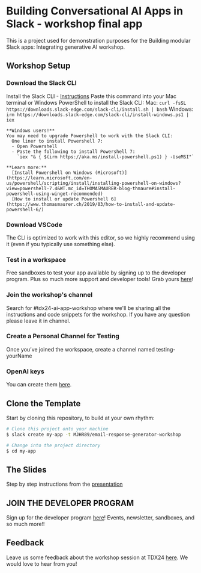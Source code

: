# Building Conversational AI Apps in Slack - workshop final app

This is a project used for demonstration purposes for the Building modular Slack apps: Integrating generative AI workshop.

## Workshop Setup

### Download the Slack CLI
Install the Slack CLI - [Instructions](https://api.slack.com/automation/quickstart)
  Paste this command into your Mac terminal or Windows PowerShell to install the Slack CLI:
    Mac: `curl -fsSL https://downloads.slack-edge.com/slack-cli/install.sh | bash`
    Windows: `irm https://downloads.slack-edge.com/slack-cli/install-windows.ps1 | iex`

    **Windows users!**
    You may need to upgrade Powershell to work with the Slack CLI:
      One liner to install Powershell 7:
      - Open Powershell
      - Paste the following to install Powershell 7:
        `iex "& { $(irm https://aka.ms/install-powershell.ps1) } -UseMSI"`

    **Learn more:**
      [Install Powershell on Windows (Microsoft)](https://learn.microsoft.com/en-us/powershell/scripting/install/installing-powershell-on-windows?view=powershell-7.4&WT.mc_id=THOMASMAURER-blog-thmaure#install-powershell-using-winget-recommended)
      [How to install or update Powershell 6](https://www.thomasmaurer.ch/2019/03/how-to-install-and-update-powershell-6/)

### Download VSCode
The CLI is optimized to work with this editor, so we highly recommend using it (even if you typically use something else).

### Test in a workspace
Free sandboxes to test your app available by signing up to the developer program. Plus so much more support and developer tools! Grab yours [here](https://api.slack.com/developer-program)!

### Join the workshop's channel
Search for #tdx24-ai-app-workshop where we'll be sharing all the instructions and code snippets for the workshop. If you have any question please leave it in channel.

### Create a Personal Channel for Testing
Once you’ve joined the workspace, create a channel named testing-yourName

### OpenAI keys
You can create them [here](https://platform.openai.com/api-keys).


## Clone the Template

Start by cloning this repository, to build at your own rhythm:

```zsh
# Clone this project onto your machine
$ slack create my-app -t MJHR89/email-response-generator-workshop

# Change into the project directory
$ cd my-app
```

## The Slides
Step by step instructions from the [presentation](https://jmp.sh/LoOS103Y)

## JOIN THE DEVELOPER PROGRAM
Sign up for the developer program [here](https://api.slack.com/developer-program)!
Events, newsletter, sandboxes, and so much more!!

## Feedback
Leave us some feedback about the workshop session at TDX24 [here](https://www.surveymonkey.com/r/TDX24HOW). We would love to hear from you!